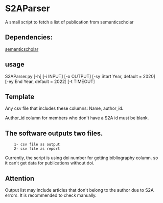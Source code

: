# S2AParser
A small script to fetch a list of publication from semanticscholar

## Dependencies:
[semanticscholar](https://pypi.org/project/semanticscholar/)


## usage
S2AParser.py [-h] [-i INPUT] [-o OUTPUT]
                    [-sy Start Year, default = 2020]
                    [-ey End Year, default = 2022] [-t TIMEOUT]



## Template
Any csv file that includes these columns: Name, author_id. 

Author_id column for members who don't have a S2A id must be blank.

## The software outputs two files. 
		1- csv file as output
		2- csv file as report 

Currently, the script is using doi number for getting bibliography column. so it can't get data for publications without doi.

## Attention
Output list may include articles that don't belong to the author due to S2A errors. It is recommended to check manually.
